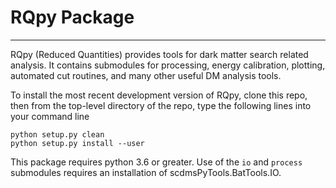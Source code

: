 # RQpy Package
-------

RQpy (Reduced Quantities) provides tools for dark matter search related analysis. It contains submodules for processing, energy calibration, plotting, automated cut routines, and many other useful DM analysis tools.

To install the most recent development version of RQpy, clone this repo, then from the top-level directory of the repo, type the following lines into your command line

`python setup.py clean`  
`python setup.py install --user`

This package requires python 3.6 or greater. Use of the `io` and `process` submodules requires an installation of scdmsPyTools.BatTools.IO.
